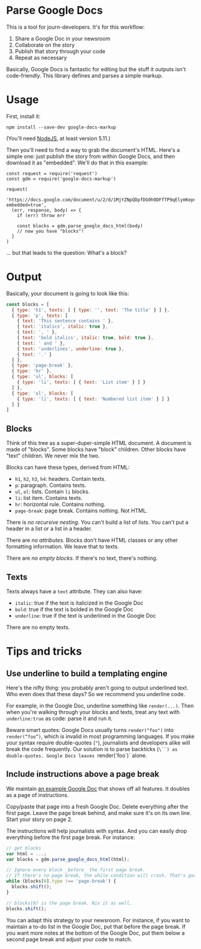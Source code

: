 # Parse Google Docs

This is a tool for journ-developers. It's for this workflow:

1. Share a Google Doc in your newsroom
2. Collaborate on the story
3. Publish that story through your code
4. Repeat as necessary

Basically, Google Docs is fantastic for editing but the stuff it outputs isn't
code-friendly. This library defines and parses a simple markup.

# Usage

First, install it:

    npm install --save-dev google-docs-markup

(You'll need [NodeJS](https://nodejs.org/), at least version 5.11.)

Then you'll need to find a way to grab the document's HTML. Here's a simple one:
just publish the story from within Google Docs, and then download it as
"embedded". We'll do that in this example:

    const request = require('request')
    const gdm = require('google-docs-markup')

    request(
      'https://docs.google.com/document/u/2/d/1MjYZNpQDpfDG0h0DFfTP9qElymKepvK8QsfozjjEfRw/pub?embedded=true',
      (err, response, body) => {
        if (err) throw err

        const blocks = gdm.parse_google_docs_html(body)
        // now you have "blocks"!
      }
    )

... but that leads to the question: What's a block?

# Output

Basically, your document is going to look like this:

```javascript
const blocks = [
  { type: 'h1', texts: [ { type: '', text: 'The title' } ] },
  { type: 'p', texts: [
    { text: 'This sentence contains ' },
    { text: 'italics', italic: true },
    { text: ', ' },
    { text: 'bold italics', italic: true, bold: true },
    { text: ' and ' },
    { text: 'underlines', underline: true },
    { text: '.' }
  ] },
  { type: 'page-break' },
  { type: 'hr' },
  { type: 'ul', blocks: [
    { type: 'li', texts: [ { text: 'List item' } ] }
  ] },
  { type: 'ol', blocks: [
    { type: 'li', texts: [ { text: 'Numbered list item' } ] }
  ] }
]
```

## Blocks

Think of this tree as a super-duper-simple HTML document. A document is made of
"blocks". Some blocks have "block" children. Other blocks have "text" children.
We never mix the two.

Blocks can have these types, derived from HTML:

* `h1`, `h2`, `h3`, `h4`: headers. Contain texts.
* `p`: paragraph. Contains texts.
* `ul`, `ol`: lists. Contain `li` blocks.
* `li`: list item. Contains texts.
* `hr`: horizontal rule. Contains nothing.
* `page-break`: page break. Contains nothing. Not HTML.

There is *no recursive nesting*. You can't build a list of lists. You can't
put a header in a list or a list in a header.

There are *no attributes*. Blocks don't have HTML classes or any other
formatting information. We leave that to texts.

There are *no empty blocks*. If there's no text, there's nothing.

## Texts

Texts always have a `text` attribute. They can also have:

* `italic`: true if the text is italicized in the Google Doc
* `bold`: true if the text is bolded in the Google Doc
* `underline`: true if the text is underlined in the Google Doc

There are no empty texts.

# Tips and tricks

## Use underline to build a templating engine

Here's the nifty thing: you probably aren't going to output underlined text.
Who even does that these days? So we recommend you underline code.

For example, in the Google Doc, underline something like `render(...)`. Then
when you're walking through your blocks and texts, treat any text with
`underline:true` as code: parse it and run it.

Beware smart quotes: Google Docs usually turns `render("foo")` into
`render(“foo”)`, which is invalid in most programming languages. If you make
your syntax require double-quotes (`"`), journalists and developers alike will
break the code frequently. Our solution is to parse backticks (`\``) as
double-quotes. Google Docs leaves `render(\`foo\`)` alone.

## Include instructions above a page break

We maintain [an example Google Doc](https://docs.google.com/document/d/1qLoJYmUEJvpQdP4Xplp6I5JBsMpRY9RZTnak2gPhiEQ)
that shows off all features. It doubles as a page of instructions.

Copy/paste that page into a fresh Google Doc. Delete everything after the first
page. Leave the page break behind, and make sure it's on its own line. Start
your story on page 2.

The instructions will help journalists with syntax. And you can easily drop
everything before the first page break. For instance:

```javascript
// get blocks
var html = ...;
var blocks = gdm.parse_google_docs_html(html);

// Ignore every block _before_ the first page break.
// If there's no page break, the while condition will crash. That's good.
while (blocks[0].type !== 'page-break') {
  blocks.shift();
}

// blocks[0] is the page break. Nix it as well.
blocks.shift();
```

You can adapt this strategy to your newsroom. For instance, if you want to
maintain a to-do list in the Google Doc, put that before the page break. If
you want more notes at the bottom of the Google Doc, put them below a second
page break and adjust your code to match.

